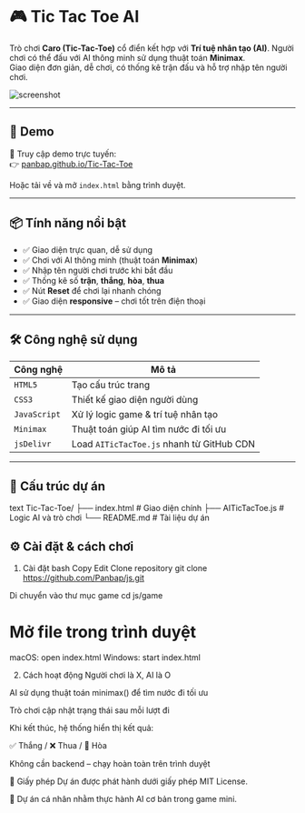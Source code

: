 # 🎮 Tic Tac Toe AI

Trò chơi **Caro (Tic-Tac-Toe)** cổ điển kết hợp với **Trí tuệ nhân tạo (AI)**. Người chơi có thể đấu với AI thông minh sử dụng thuật toán **Minimax**.  
Giao diện đơn giản, dễ chơi, có thống kê trận đấu và hỗ trợ nhập tên người chơi.

![screenshot](https://raw.githubusercontent.com/Panbap/js/main/icon/TicTacToe-preview.png)

---

## 🚀 Demo

🔗 Truy cập demo trực tuyến:  
👉 [panbap.github.io/Tic-Tac-Toe](https://panbap.github.io/Tic-Tac-Toe)

Hoặc tải về và mở `index.html` bằng trình duyệt.

---

## 📦 Tính năng nổi bật

- ✅ Giao diện trực quan, dễ sử dụng  
- ✅ Chơi với AI thông minh (thuật toán **Minimax**)  
- ✅ Nhập tên người chơi trước khi bắt đầu  
- ✅ Thống kê số **trận**, **thắng**, **hòa**, **thua**  
- ✅ Nút **Reset** để chơi lại nhanh chóng  
- ✅ Giao diện **responsive** – chơi tốt trên điện thoại  

---

## 🛠️ Công nghệ sử dụng

| Công nghệ     | Mô tả                                      |
|--------------|---------------------------------------------|
| `HTML5`       | Tạo cấu trúc trang                         |
| `CSS3`        | Thiết kế giao diện người dùng              |
| `JavaScript`  | Xử lý logic game & trí tuệ nhân tạo        |
| `Minimax`     | Thuật toán giúp AI tìm nước đi tối ưu      |
| `jsDelivr`    | Load `AITicTacToe.js` nhanh từ GitHub CDN |

---

## 📂 Cấu trúc dự án

text
Tic-Tac-Toe/
├── index.html              # Giao diện chính
├── AITicTacToe.js          # Logic AI và trò chơi
└── README.md               # Tài liệu dự án

## ⚙️ Cài đặt & cách chơi

1. Cài đặt
bash
Copy
Edit
Clone repository
git clone https://github.com/Panbap/js.git

Di chuyển vào thư mục game
cd js/game

# Mở file trong trình duyệt
macOS:
open index.html
Windows:
start index.html

2. Cách hoạt động
Người chơi là X, AI là O

AI sử dụng thuật toán minimax() để tìm nước đi tối ưu

Trò chơi cập nhật trạng thái sau mỗi lượt đi

Khi kết thúc, hệ thống hiển thị kết quả:

✅ Thắng / ❌ Thua / 🤝 Hòa

Không cần backend – chạy hoàn toàn trên trình duyệt

📜 Giấy phép
Dự án được phát hành dưới giấy phép MIT License.

🧠 Dự án cá nhân nhằm thực hành AI cơ bản trong game mini.
